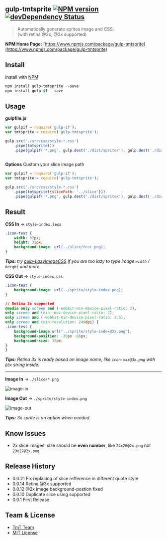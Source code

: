 ## gulp-tmtsprite [![NPM version](https://badge.fury.io/js/gulp-tmtsprite.png)](http://badge.fury.io/js/gulp-tmtsprite) [![devDependency Status](https://david-dm.org/weixin/gulp-tmtsprite/dev-status.png?theme=shields.io)](https://david-dm.org/weixin/gulp-tmtsprite#info=devDependencies)

> Automatically generate sprites image and CSS.   
> (with retina @2x, @3x supported)

**NPM Home Page:** [https://www.npmjs.com/package/gulp-tmtsprite](https://www.npmjs.com/package/gulp-tmtsprite)

## Install

Install with [NPM](https://npmjs.org/):

```javascript
npm install gulp-tmtsprite --save
npm install gulp-if --save
```

## Usage

**gulpfile.js** 

```javascript
var gulpif = require('gulp-if');
var tmtsprite = require('gulp-tmtsprite');

gulp.src('./src/css/style-*.css')
    .pipe(tmtsprite())
    .pipe(gulpif('*.png', gulp.dest('./dist/sprite/'), gulp.dest('./dist/css/')));
        	
```

**Options**
Custom your slice image path

```javascript
var gulpif = require('gulp-if');
var tmtsprite = require('gulp-tmtsprite');

gulp.src('./src/css/style-*.css')
    .pipe(tmtsprite({slicePath: '../slice'}))
    .pipe(gulpif('*.png', gulp.dest('./dist/sprite/'), gulp.dest('./dist/css/')));

```

## Result

**CSS In** -> `style-index.less`


```css
.icon-test {
	width: 32px;
	height: 32px;
	background-image: url(../slice/test.png);
}
```
_**Tips:** try [gulp-LazyImageCSS](https://www.npmjs.com/package/gulp-lazyimagecss/) if you are too lazy to type image `width` / `height` and more._


**CSS Out** -> `style-index.css`

```css
.icon-test {
	background-image: url(../sprite/style-index.png);
}

// Retina 2x supported
@media only screen and (-webkit-min-device-pixel-ratio: 2),
only screen and (min--moz-device-pixel-ratio: 2),
only screen and (-webkit-min-device-pixel-ratio: 2.5),
only screen and (min-resolution: 240dpi) {
.icon-test { 
	background-image:url("../sprite/style-index@2x.png");
	background-position: -36px -66px;
	background-size: 32px;
}
}
```
_**Tips:** Retina 3x is ready based on image name, like `icon-xxx@3x.png` with `@3x` string inside._

----

**Image In** -> `./slice/*.png`

![image-in](http://ww4.sinaimg.cn/large/644eac00gw1eyz3t0c7cyj212y0kr7bk.jpg)

**Image Out** -> `./sprite/style-index.png`

![image-out](http://ww2.sinaimg.cn/large/644eac00gw1eyz3xvar6fj212y0krtdf.jpg)

_**Tips:** 3x sprite is an option when needed._

## Know Issues

* 2x slice images' size should be **even number**, like `24x26@2x.png` not `23x27@2x.png`

## Release History

* 0.0.21 Fix replacing of slice refference in different quote style
* 0.0.14 Retina @3x supported
* 0.0.12 @2x image background-postion fixed
* 0.0.10 Duplicate slice using supported
* 0.0.1 First Release

## Team & License

* [TmT Team](https://github.com/orgs/tmt/people)
* [MIT License](http://en.wikipedia.org/wiki/MIT_License)
